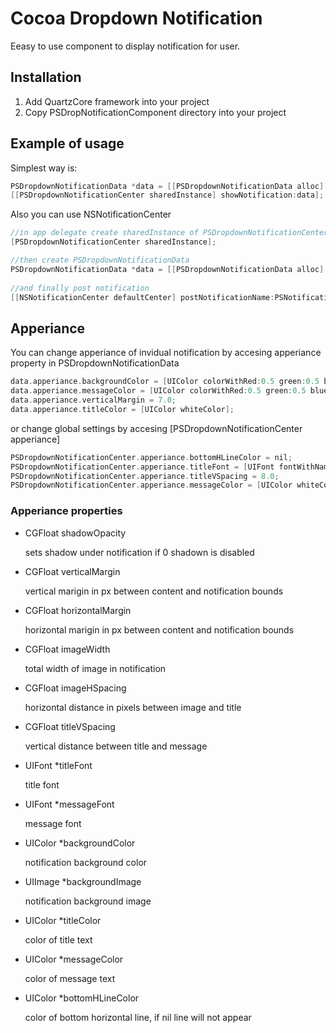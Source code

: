 Cocoa Dropdown Notification
===========================

Eeasy to use component to display notification for user.

## Installation

1. Add QuartzCore framework into your project
2. Copy PSDropNotificationComponent directory into your project

## Example of usage

Simplest way is:

```objective-c
PSDropdownNotificationData *data = [[PSDropdownNotificationData alloc] initWithTitle:@"Title" message:@"Message"];
[[PSDropdownNotificationCenter sharedInstance] showNotification:data];
```

Also you can use NSNotificationCenter

```objective-c
//in app delegate create sharedInstance of PSDropdownNotificationCenter
[PSDropdownNotificationCenter sharedInstance];

//then create PSDropdownNotificationData
PSDropdownNotificationData *data = [[PSDropdownNotificationData alloc] initWithTitle:@"Title" message:@"Message"];
                                                                         
//and finally post notification
[[NSNotificationCenter defaultCenter] postNotificationName:PSNotificationCenterEventShowNotification object:data];
```

## Apperiance

You can change apperiance of invidual notification by accesing apperiance property in PSDropdownNotificationData

```objective-c
data.apperiance.backgroundColor = [UIColor colorWithRed:0.5 green:0.5 blue:0.5 alpha:1.0];
data.apperiance.messageColor = [UIColor colorWithRed:0.5 green:0.5 blue:0.5 alpha:1.0];
data.apperiance.verticalMargin = 7.0;
data.apperiance.titleColor = [UIColor whiteColor];
```

or change global settings by accesing [PSDropdownNotificationCenter apperiance]

```objective-c
PSDropdownNotificationCenter.apperiance.bottomHLineColor = nil;
PSDropdownNotificationCenter.apperiance.titleFont = [UIFont fontWithName:@"HelveticaNeue-Bold" size:26.0f];
PSDropdownNotificationCenter.apperiance.titleVSpacing = 8.0;
PSDropdownNotificationCenter.apperiance.messageColor = [UIColor whiteColor];
```

### Apperiance properties

* CGFloat shadowOpacity

  sets shadow under notification if 0 shadown is disabled

* CGFloat verticalMargin
	
	vertical marigin in px between content and notification bounds

* CGFloat horizontalMargin
	
	horizontal marigin in px between content and notification bounds

* CGFloat imageWidth
	
	total width of image in notification

* CGFloat imageHSpacing
	
	horizontal distance in pixels between image and title

* CGFloat titleVSpacing
	
	vertical distance between title and message

* UIFont *titleFont
	
	title font

* UIFont *messageFont
	
	message font

* UIColor *backgroundColor
	
	notification background color

* UIImage *backgroundImage

	notification background image

* UIColor *titleColor
	
	color of title text

* UIColor *messageColor
	
	color of message text

* UIColor *bottomHLineColor
	
	color of bottom horizontal line, if nil line will not appear
